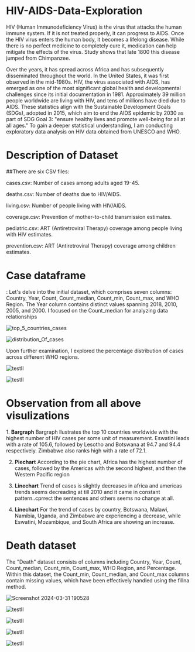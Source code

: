 # HIV-AIDS-Data-Exploration
HIV (Human Immunodeficiency Virus) is the virus that attacks the human immune system. If it is not treated properly, it can progress to AIDS. Once the HIV virus enters the human body, it becomes a lifelong disease. While there is no perfect medicine to completely cure it, medication can help mitigate the effects of the virus. Study shows that late 1800 this disease jumped from Chimpanzee. 

Over the years, it has spread across Africa and has subsequently disseminated throughout the world. In the United States, it was first observed in the mid-1980s. HIV, the virus associated with AIDS, has emerged as one of the most significant global health and developmental challenges since its initial documentation in 1981. Approximately 39 million people worldwide are living with HIV, and tens of millions have died due to AIDS. These statistics align with the Sustainable Development Goals (SDGs), adopted in 2015, which aim to end the AIDS epidemic by 2030 as part of SDG Goal 3: "ensure healthy lives and promote well-being for all at all ages."
To gain a deeper statistical understanding, I am conducting exploratory data analysis on HIV data obtained from UNESCO and WHO.

<h1>Description of Dataset</h1>

##There are six CSV files:

cases.csv: Number of cases among adults aged 19-45.

deaths.csv: Number of deaths due to HIV/AIDS.

living.csv:  Number of people living with HIV/AIDS.

coverage.csv: Prevention of mother-to-child transmission estimates.

pediatric.csv: ART (Antiretroviral Therapy) coverage among people living with HIV estimates.

prevention.csv: ART (Antiretroviral Therapy) coverage among children estimates.

<h1>Case dataframe</h1>: Let's delve into the initial dataset, which comprises seven columns: Country, Year, Count, Count_median, Count_min, Count_max, and WHO Region. The Year column contains distinct values spanning 2018, 2010, 2005, and 2000. I focused on the Count_median for analyzing data relationships

![top_5_countries_cases](https://github.com/githubPratima/HIV-AIDS-Data-Exploration/assets/98135375/30a50b7b-8a7b-4fca-b3af-3ab47357fc01) 

![distribution_Of_cases](https://github.com/githubPratima/HIV-AIDS-Data-Exploration/assets/98135375/ffae4836-6361-46b5-8b03-d001ecedd7e4)

Upon further examination, I explored the percentage distribution of cases across different WHO regions.

![testII](https://github.com/githubPratima/HIV-AIDS-Data-Exploration/assets/98135375/5bb43ea1-7c25-4d2e-be88-af466fce34e7) 

![testII](https://github.com/githubPratima/HIV-AIDS-Data-Exploration/assets/98135375/af4cd638-75c9-4329-b25e-64468f5a7886)

<h1>Observation from all above visulizations</h1>
 1. <strong>Bargraph</strong> Bargraph llustrates the top 10 countries worldwide with the highest number of HIV cases per some unit of measurement. Eswatini leads with a rate of 105.6, 
                              followed by Lesotho and Botswana at 94.7 and 94.4 respectively. Zimbabwe also ranks high with a rate of 72.1.

2. <strong>Piechart</strong> According to the pie chart, Africa has the highest number of cases, followed by the Americas with the second highest, and then the Western Pacific region
     
3. <strong>Linechart</strong> Trend of cases is slightly decreases in africa and americas trends seems decreading at  till 2010 and it came in constant pattern..cprrect the sentences 
                              and others seems no change at all.
    
4.  <strong>Linechart</strong> For the trend of cases by country, Botswana, Malawi, Namibia, Uganda, and Zimbabwe are experiencing a decrease, while Eswatini, Mozambique, and South 
                              Africa are showing an increase.
<h1>Death dataset</h1> The "Death" dataset consists of columns including Country, Year, Count, Count_median, Count_min, Count_max, WHO Region, and Percentage. Within this dataset, the Count_min, Count_median, and Count_max columns contain missing values, which have been effectively handled using the fillna method.                      

![Screenshot 2024-03-31 190528](https://github.com/githubPratima/HIV-AIDS-Data-Exploration/assets/98135375/ca38019c-987c-44a8-bf95-b354674e46e9)

![testII](https://github.com/githubPratima/HIV-AIDS-Data-Exploration/assets/98135375/750aaec1-d668-4aa8-aa6d-ecbc1f3d17d9)

![testII](https://github.com/githubPratima/HIV-AIDS-Data-Exploration/assets/98135375/a2dcc1d0-0a3b-4005-81f2-cd6b90abd2a6)

![testII](https://github.com/githubPratima/HIV-AIDS-Data-Exploration/assets/98135375/4385357e-4565-497d-80cb-3b9761aefc04)

![testII](https://github.com/githubPratima/HIV-AIDS-Data-Exploration/assets/98135375/62a3c074-bf8e-4c01-a8bc-8a69fcac21b6)

